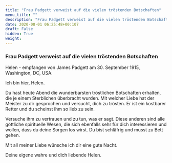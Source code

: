 ```yaml
---
title: "Frau Padgett verweist auf die vielen tröstenden Botschaften"
menu_title: ""
description: "Frau Padgett verweist auf die vielen tröstenden Botschaften"
date: 2020-08-01 06:25:48+00:107
draft: False
hidden: True
weight:
---
```

### Frau Padgett verweist auf die vielen tröstenden Botschaften

Helen - empfangen von James Padgett am 30. September 1915, Washington, DC, USA.

Ich bin hier, Helen.

Du hast heute Abend die wunderbarsten tröstlichen Botschaften erhalten, die je einem Sterblichen überbracht wurden. Mit welcher Liebe hat der Meister zu dir gesprochen und versucht, dich zu trösten. Er ist ein kostbarer Retter und du scheinst ihm so lieb zu sein.

Versuche ihm zu vertrauen und zu tun, was er sagt. Diese anderen sind alle göttliche spirituelle Wesen, die sich ebenfalls sehr für dich interessieren und wollen, dass du deine Sorgen los wirst. Du bist schläfrig und musst zu Bett gehen.

Mit all meiner Liebe wünsche ich dir eine gute Nacht.

Deine eigene wahre und dich liebende Helen.
